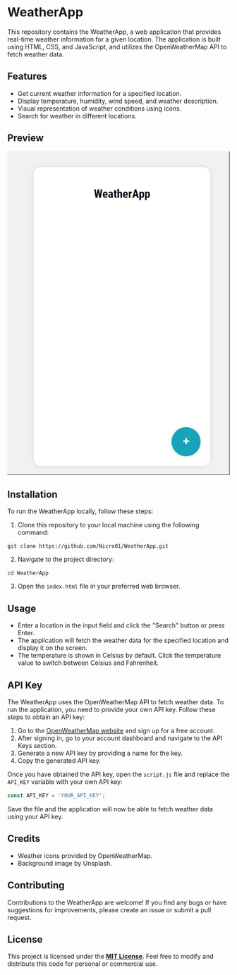# WeatherApp

This repository contains the WeatherApp, a web application that provides real-time weather information for a given location. The application is built using HTML, CSS, and JavaScript, and utilizes the OpenWeatherMap API to fetch weather data.

## Features

- Get current weather information for a specified location.
- Display temperature, humidity, wind speed, and weather description.
- Visual representation of weather conditions using icons.
- Search for weather in different locations.

## Preview

![WeatherApp Preview](https://github.com/Nicro01/WeatherApp/blob/main/assets/preview.gif?s=200)

## Installation

To run the WeatherApp locally, follow these steps:

1. Clone this repository to your local machine using the following command:
```
git clone https://github.com/Nicro01/WeatherApp.git
```

2. Navigate to the project directory:

```
cd WeatherApp
```

3. Open the `index.html` file in your preferred web browser.

## Usage

- Enter a location in the input field and click the "Search" button or press Enter.
- The application will fetch the weather data for the specified location and display it on the screen.
- The temperature is shown in Celsius by default. Click the temperature value to switch between Celsius and Fahrenheit.

## API Key

The WeatherApp uses the OpenWeatherMap API to fetch weather data. To run the application, you need to provide your own API key. Follow these steps to obtain an API key:

1. Go to the [OpenWeatherMap website](https://openweathermap.org/) and sign up for a free account.
2. After signing in, go to your account dashboard and navigate to the API Keys section.
3. Generate a new API key by providing a name for the key.
4. Copy the generated API key.

Once you have obtained the API key, open the `script.js` file and replace the `API_KEY` variable with your own API key:

```javascript
const API_KEY = 'YOUR_API_KEY';
```
Save the file and the application will now be able to fetch weather data using your API key.

## Credits
- Weather icons provided by OpenWeatherMap.
- Background image by Unsplash.

## Contributing
Contributions to the WeatherApp are welcome! If you find any bugs or have suggestions for improvements, please create an issue or submit a pull request.

## License
This project is licensed under the **[MIT License](https://github.com/Nicro01/WeatherApp/blob/main/LICENSE)**. Feel free to modify and distribute this code for personal or commercial use.

